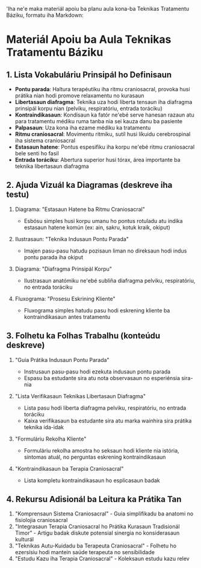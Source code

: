 'Iha ne'e maka materiál apoiu ba planu aula kona-ba Teknikas Tratamentu Báziku, formatu iha Markdown:

# Materiál Apoiu ba Aula Teknikas Tratamentu Báziku

## 1. Lista Vokabuláriu Prinsipál ho Definisaun

- **Pontu parada**: Haltura terapéutiku iha ritmu craniosacral, provoka husi prátika nian hodi promove relaxamentu no kurasaun
- **Libertasaun diafragma**: Teknika uza hodi liberta tensaun iha diafragma prinsipál korpu nian (pelviku, respiratóriu, entrada toráciku)
- **Kontraindikasaun**: Kondisaun ka fatór ne'ebé serve hanesan razaun atu para tratamentu médiku ruma tanba nia sei kauza danu ba pasiente
- **Palpasaun**: Uza kona iha ezame médiku ka tratamentu
- **Ritmu craniosacral**: Movimentu ritmiku, sutíl husi líkuidu cerebrospinal iha sistema craniosacral
- **Estasaun hatene**: Pontus espesifiku iha korpu ne'ebé ritmu craniosacral bele senti ho fasil
- **Entrada toráciku**: Abertura superior husi tórax, área importante ba teknika libertasaun diafragma

## 2. Ajuda Vizuál ka Diagramas (deskreve iha testu)

1. Diagrama: "Estasaun Hatene ba Ritmu Craniosacral"
   - Esbósu simples husi korpu umanu ho pontus rotuladu atu indika estasaun hatene komún (ex: ain, sakru, kotuk kraik, okiput)

2. Ilustrasaun: "Teknika Indusaun Pontu Parada"
   - Imajen pasu-pasu hatudu pozisaun liman no direksaun hodi indus pontu parada iha okiput

3. Diagrama: "Diafragma Prinsipál Korpu"
   - Ilustrasaun anatómiku ne'ebé subliña diafragma pelviku, respiratóriu, no entrada toráciku

4. Fluxograma: "Prosesu Eskrining Kliente"
   - Fluxograma simples hatudu pasu hodi eskrening kliente ba kontraindikasaun antes tratamentu

## 3. Folhetu ka Folhas Trabalhu (konteúdu deskreve)

1. "Guia Prátika Indusaun Pontu Parada"
   - Instrusaun pasu-pasu hodi ezekuta indusaun pontu parada
   - Espasu ba estudante sira atu nota observasaun no esperiénsia sira-nia

2. "Lista Verifikasaun Teknikas Libertasaun Diafragma"
   - Lista pasu hodi liberta diafragma pelviku, respiratóriu, no entrada toráciku
   - Kaixa verifikasaun ba estudante sira atu marka wainhira sira prátika teknika ida-idak

3. "Formuláriu Rekolha Kliente"
   - Formuláriu rekolha amostra ho seksaun hodi kliente nia istória, sintomas atuál, no perguntas eskrening kontraindikasaun

4. "Kontraindikasaun ba Terapia Craniosacral"
   - Lista kompletu kontraindikasaun ho esplicasaun badak

## 4. Rekursu Adisionál ba Leitura ka Prátika Tan

1. "Komprensaun Sistema Craniosacral" - Guia simplifikadu ba anatomi no fisiolojia craniosacral
2. "Integrasaun Terapia Craniosacral ho Prátika Kurasaun Tradisionál Timor" - Artigu badak diskute potensial sinergia no konsiderasaun kulturál
3. "Teknikas Autu-Kuidadu ba Terapeuta Craniosacral" - Folhetu ho ezersísiu hodi mantein saúde terapeuta no sensibilidade
4. "Estudu Kazu iha Terapia Craniosacral" - Koleksaun estudu kazu relev
